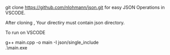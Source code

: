 git clone https://github.com/nlohmann/json.git 
for easy JSON Operations in VSCODE.

After cloning , Your directiry must contain json directory.


To run on VSCODE 

 g++ main.cpp -o main -I json/single_include      
.\main.exe


